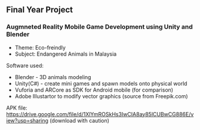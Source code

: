 ## Final Year Project
### Augmneted Reality Mobile Game Development using Unity and Blender
- Theme: Eco-freindly
- Subject: Endangered Animals in Malaysia

Software used:
- Blender - 3D animals modeling
- Unity(C#) - create mini games and spawn models onto physical world
- Vuforia and ARCore as SDK for Android mobile (for comparison)
- Adobe Illustartor to modify vector graphics (source from Freepik.com)

APK file: https://drive.google.com/file/d/1XlYmROSkHs3IwCIA8ay85lCUBwCG886E/view?usp=sharing (download with caution)
